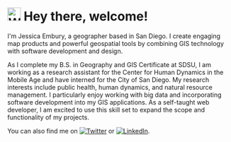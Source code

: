 # <img src="https://jlembury.github.io/img/waypt_logo.png" alt="Waypoint Logo" width=30px;> Hey there, welcome!

I'm Jessica Embury, a geographer based in San Diego. I create engaging map products and powerful geospatial tools by combining GIS technology with software development and design. 

As I complete my B.S. in Geography and GIS Certificate at SDSU, I am working as a research assistant for the Center for Human Dynamics in the Mobile Age and have interned for the City of San Diego. My research interests include public health, human dynamics, and natural resource management. I particularly enjoy working with big data and incorporating software development into my GIS applications. As a self-taught web developer, I am excited to use this skill set to expand the scope and functionality of my projects. 

You can also find me on [![Twitter][1.2]][1] or [![LinkedIn][2.2]][2].

<!-- Icons -->

[1.2]: http://i.imgur.com/wWzX9uB.png (twitter icon without padding)
[2.2]: https://raw.githubusercontent.com/MartinHeinz/MartinHeinz/master/linkedin-3-16.png (LinkedIn icon without padding)

<!-- Links to your social media accounts -->

[1]: https://twitter.com/jlembury234
[2]: https://www.linkedin.com/in/jessica-embury

<!--
**jlembury/jlembury** is a ✨ _special_ ✨ repository because its `README.md` (this file) appears on your GitHub profile.

Here are some ideas to get you started:

- 🔭 I’m currently working on ...
- 🌱 I’m currently learning ...
- 👯 I’m looking to collaborate on ...
- 🤔 I’m looking for help with ...
- 💬 Ask me about ...
- 📫 How to reach me: ...
- 😄 Pronouns: ...
- ⚡ Fun fact: ...
-->
